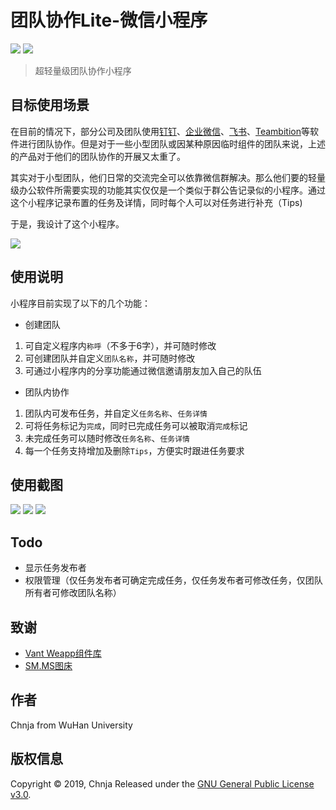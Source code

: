 # 团队协作Lite-微信小程序

![](https://img.shields.io/badge/Writted%20By-Chnja-blue)
![](https://img.shields.io/badge/license-GPL--3.0-green)

> 超轻量级团队协作小程序

## 目标使用场景

在目前的情况下，部分公司及团队使用[钉钉](https://www.dingtalk.com/)、[企业微信](https://work.weixin.qq.com/)、[飞书](https://www.feishu.cn/)、[Teambition](https://www.teambition.com)等软件进行团队协作。但是对于一些小型团队或因某种原因临时组件的团队来说，上述的产品对于他们的团队协作的开展又太重了。

其实对于小型团队，他们日常的交流完全可以依靠微信群解决。那么他们要的轻量级办公软件所需要实现的功能其实仅仅是一个类似于群公告记录似的小程序。通过这个小程序记录布置的任务及详情，同时每个人可以对任务进行补充（Tips)

于是，我设计了这个小程序。

<img src="https://i.loli.net/2020/02/18/nRFwDmo3j6cabhZ.jpg" style='max-width:300px'></img>

## 使用说明

小程序目前实现了以下的几个功能：

- 创建团队

1. 可自定义程序内```称呼```（不多于6字），并可随时修改
2. 可创建团队并自定义```团队名称```，并可随时修改
3. 可通过小程序内的分享功能通过微信邀请朋友加入自己的队伍

- 团队内协作

1. 团队内可发布任务，并自定义```任务名称```、```任务详情```
2. 可将任务标记为```完成```，同时已完成任务可以被取消```完成```标记
3. 未完成任务可以随时修改```任务名称```、```任务详情```
4. 每一个任务支持增加及删除```Tips```，方便实时跟进任务要求

## 使用截图

<img src="https://i.loli.net/2020/02/18/Xp51sVFnAyPYN4a.jpg" style='max-width:300px'></img>
<img src="https://i.loli.net/2020/02/18/2d65gPKAZytIoRJ.jpg" style='max-width:300px'></img>
<img src="https://i.loli.net/2020/02/18/j3SFqE6YuAtvxsW.jpg" style='max-width:300px'></img>


## Todo

- 显示任务发布者
- 权限管理（仅任务发布者可确定完成任务，仅任务发布者可修改任务，仅团队所有者可修改团队名称）


## 致谢

* [Vant Weapp组件库](https://youzan.github.io/vant-weapp/#/intro)
* [SM.MS图床](https://sm.ms/)

## 作者

Chnja from WuHan University

## 版权信息

Copyright © 2019, Chnja
Released under the [GNU General Public License v3.0](https://github.com/Chnja/QCDH-wxapp/blob/origin/LICENSE).